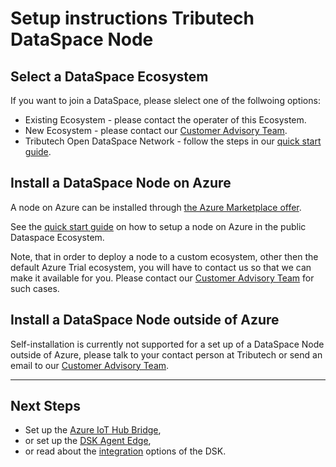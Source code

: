 # Setup instructions Tributech DataSpace Node

## Select a DataSpace Ecosystem

If you want to join a DataSpace, please slelect one of the follwoing options:

- Existing Ecosystem - please contact the operater of this Ecosystem.
- New Ecosystem - please contact our [Customer Advisory Team](mailto:customer-advisory@tributech.io).
- Tributech Open DataSpace Network - follow the steps in our [quick start guide](../../quickstart/install-owner-node.md).

## Install a DataSpace Node on Azure

A node on Azure can be installed through <a href="https://azuremarketplace.microsoft.com/en-us/marketplace/apps/tributechsolutionsgmbh1582568815297.8aa9010b-3dd5-43e0-a4b6-53e2ea552e4a?tab=Overview" target="_blank">the Azure Marketplace offer</a>.

See the [quick start guide](../../quickstart/install-owner-node.md) on how to setup a node on Azure in the public Dataspace Ecosystem.

Note, that in order to deploy a node to a custom ecosystem, other then the default Azure Trial ecosystem, you will have to contact us so that we can make it available for you. Please contact our [Customer Advisory Team](mailto:customer-advisory@tributech.io) for such cases.

## Install a DataSpace Node outside of Azure

Self-installation is currently not supported for a set up of a DataSpace Node outside of Azure, please talk to your contact person at Tributech or send an email to our [Customer Advisory Team](mailto:customer-advisory@tributech.io).

---

## Next Steps

- Set up the [Azure IoT Hub Bridge](../iot-hub-bridge/iot-hub-bridge.md),
- or set up the [DSK Agent Edge](../agent/setup-options.md),
- or read about the [integration](../../provide_data/overview.md) options of the DSK.
